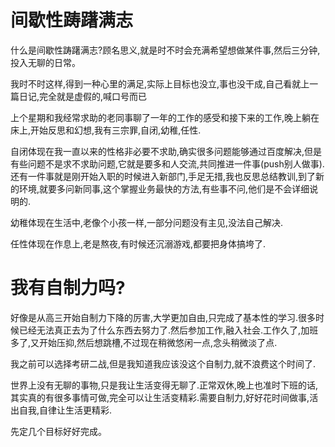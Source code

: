 # 间歇性踌躇满志

什么是间歇性踌躇满志?顾名思义,就是时不时会充满希望想做某件事,然后三分钟,投入无聊的日常。

我时不时这样,得到一种心里的满足,实际上目标也没立,事也没干成,自己看就上一篇日记,完全就是虚假的,喊口号而已

上个星期和我经常求助的老同事聊了一年的工作的感受和接下来的工作,晚上躺在床上,开始反思和幻想,我有三宗罪,自闭,幼稚,任性.

自闭体现在我一直以来的性格非必要不求助,确实很多问题能够通过百度解决,但是有些问题不是求不求助问题,它就是要多和人交流,共同推进一件事(push别人做事).还有一件事就是刚开始入职的时候进入新部门,手足无措,我也反思总结教训,到了新的环境,就要多问新同事,这个掌握业务最快的方法,有些事不问,他们是不会详细说明的.

幼稚体现在生活中,老像个小孩一样,一部分问题没有主见,没法自己解决.

任性体现在作息上,老是熬夜,有时候还沉溺游戏,都要把身体搞垮了.

# 我有自制力吗?

好像是从高三开始自制力下降的厉害,大学更加自由,只完成了基本性的学习.很多时候已经无法真正去为了什么东西去努力了.然后参加工作,融入社会.工作久了,加班多了,又开始压抑,然后想跳槽,不过现在稍微悠闲一点,念头稍微淡了点.

我之前可以选择考研二战,但是我知道我应该没这个自制力,就不浪费这个时间了.

世界上没有无聊的事物,只是我让生活变得无聊了.正常双休,晚上也准时下班的话,其实真的有很多事情可做,完全可以让生活变精彩.需要自制力,好好花时间做事,活出自我,自律让生活更精彩.

先定几个目标好好完成。



